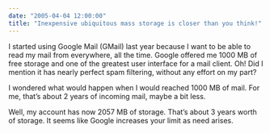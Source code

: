 ```yaml
---
date: "2005-04-04 12:00:00"
title: "Inexpensive ubiquitous mass storage is closer than you think!"
---
```




I started using Google Mail (GMail) last year because I want to be able to read my mail from everywhere, all the time. Google offered me 1000 MB of free storage and one of the greatest user interface for a mail client. Oh! Did I mention it has nearly perfect spam filtering, without any effort on my part?

I wondered what would happen when I would reached 1000 MB of mail. For me, that&rsquo;s about 2 years of incoming mail, maybe a bit less.

Well, my account has now 2057 MB of storage. That&rsquo;s about 3 years worth of storage. It seems like Google increases your limit as need arises.

